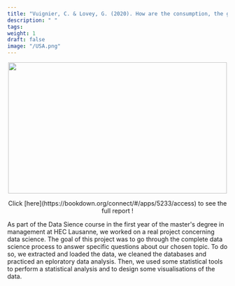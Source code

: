 ```yaml
---
title: "Vuignier, C. & Lovey, G. (2020). How are the consumption, the generation and the price of electricity influenced in the United States ? Accès https://bookdown.org/connect/#/apps/5233/access"
description: " "
tags:
weight: 1
draft: false
image: "/USA.png"
---
```



<p align="center">
  <img src="/USA.png" width="500" height="300"/>
</p>

<p align="center"> 
Click [here](https://bookdown.org/connect/#/apps/5233/access) to see the full report !
</p>

As part of the Data Sience course in the first year of the master's degree in management at HEC Lausanne, we worked on a real project concerning data science. The goal of this project was to go through the complete data science process to answer specific questions about our chosen topic. To do so, we extracted and loaded the data, we cleaned the databases and practiced an eploratory data analysis. Then, we used some statistical tools to perform a statistical analysis and to design some visualisations of the data. 



